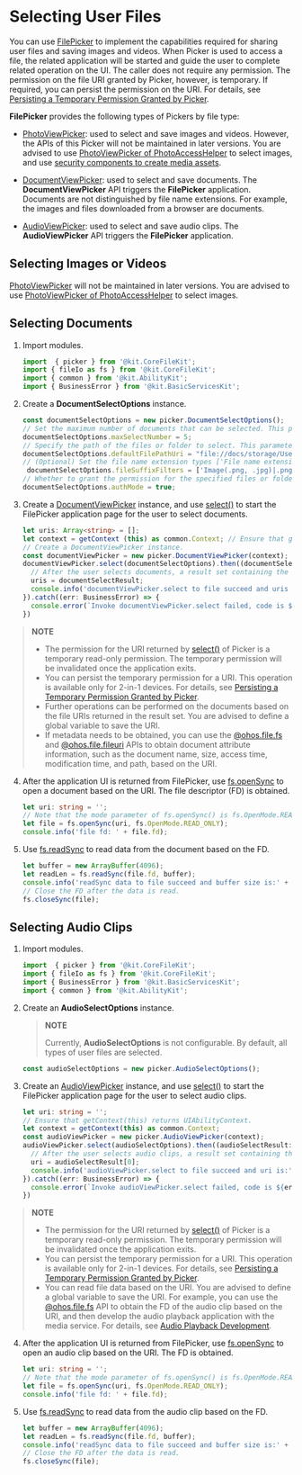 # Selecting User Files

You can use [FilePicker](../reference/apis-core-file-kit/js-apis-file-picker.md) to implement the capabilities required for sharing user files and saving images and videos. When Picker is used to access a file, the related application will be started and guide the user to complete related operation on the UI. The caller does not require any permission. The permission on the file URI granted by Picker, however, is temporary. If required, you can persist the permission on the URI. For details, see [Persisting a Temporary Permission Granted by Picker](file-persistPermission.md#persisting-a-temporary-permission-granted-by-picker).

**FilePicker** provides the following types of Pickers by file type:

- [PhotoViewPicker](../reference/apis-core-file-kit/js-apis-file-picker.md#photoviewpicker): used to select and save images and videos. However, the APIs of this Picker will not be maintained in later versions. You are advised to use [PhotoViewPicker of PhotoAccessHelper](../media/medialibrary/photoAccessHelper-photoviewpicker.md) to select images, and use [security components to create media assets](../media/medialibrary/photoAccessHelper-savebutton.md).

- [DocumentViewPicker](../reference/apis-core-file-kit/js-apis-file-picker.md#documentviewpicker): used to select and save documents. The **DocumentViewPicker** API triggers the **FilePicker** application. Documents are not distinguished by file name extensions. For example, the images and files downloaded from a browser are documents.

- [AudioViewPicker](../reference/apis-core-file-kit/js-apis-file-picker.md#audioviewpicker): used to select and save audio clips. The **AudioViewPicker** API triggers the **FilePicker** application. 

## Selecting Images or Videos

[PhotoViewPicker](../reference/apis-core-file-kit/js-apis-file-picker.md#photoviewpicker) will not be maintained in later versions. You are advised to use [PhotoViewPicker of PhotoAccessHelper](../media/medialibrary/photoAccessHelper-photoviewpicker.md) to select images.

## Selecting Documents

1. Import modules.

   ```ts
   import  { picker } from '@kit.CoreFileKit';
   import { fileIo as fs } from '@kit.CoreFileKit';
   import { common } from '@kit.AbilityKit';
   import { BusinessError } from '@kit.BasicServicesKit';
   ```

2. Create a **DocumentSelectOptions** instance.

   ```ts
   const documentSelectOptions = new picker.DocumentSelectOptions();
   // Set the maximum number of documents that can be selected. This parameter is optional.
   documentSelectOptions.maxSelectNumber = 5;
   // Specify the path of the files or folder to select. This parameter is optional.
   documentSelectOptions.defaultFilePathUri = "file://docs/storage/Users/currentUser/test";
   // (Optional) Set the file name extension types ['File name extension description|File name extension type'] that can be selected. Use a comma to separate multiple file name extensions, which cannot exceed 100. Select all files: 'All files(*.*)|.*';
    documentSelectOptions.fileSuffixFilters = ['Image(.png, .jpg)|.png, .jpg', 'Document|.txt', 'Video|.mp4', '.pdf'];
   // Whether to grant the permission for the specified files or folder. The value true means to grant the permission, the value false means the opposite. If this parameter is true, defaultFilePathUri is mandatory and the file management authorization page is displayed. If this parameter is false, a common file management page is displayed. This parameter is optional.
   documentSelectOptions.authMode = true;
   ```

3. Create a [DocumentViewPicker](../reference/apis-core-file-kit/js-apis-file-picker.md#documentviewpicker) instance, and use [select()](../reference/apis-core-file-kit/js-apis-file-picker.md#select-3) to start the FilePicker application page for the user to select documents.
   
   ```ts
   let uris: Array<string> = [];
   let context = getContext (this) as common.Context; // Ensure that getContext (this) returns UIAbilityContext.
   // Create a DocumentViewPicker instance.
   const documentViewPicker = new picker.DocumentViewPicker(context);
   documentViewPicker.select(documentSelectOptions).then((documentSelectResult: Array<string>) => {
     // After the user selects documents, a result set containing the document URIs is returned.
     uris = documentSelectResult;
     console.info('documentViewPicker.select to file succeed and uris are:' + uris);
   }).catch((err: BusinessError) => {
     console.error(`Invoke documentViewPicker.select failed, code is ${err.code}, message is ${err.message}`);
   })
   ```

  > **NOTE**
  >
  > - The permission for the URI returned by [select()](../reference/apis-core-file-kit/js-apis-file-picker.md#select-3) of Picker is a temporary read-only permission. The temporary permission will be invalidated once the application exits.
  > - You can persist the temporary permission for a URI. This operation is available only for 2-in-1 devices. For details, see [Persisting a Temporary Permission Granted by Picker](file-persistPermission.md#persisting-a-temporary-permission-granted-by-picker).
  > - Further operations can be performed on the documents based on the file URIs returned in the result set. You are advised to define a global variable to save the URI.
  > - If metadata needs to be obtained, you can use the [@ohos.file.fs](../reference/apis-core-file-kit/js-apis-file-fs.md) and [@ohos.file.fileuri](../reference/apis-core-file-kit/js-apis-file-fileuri.md) APIs to obtain document attribute information, such as the document name, size, access time, modification time, and path, based on the URI.

4. After the application UI is returned from FilePicker, use [fs.openSync](../reference/apis-core-file-kit/js-apis-file-fs.md#fsopensync) to open a document based on the URI. The file descriptor (FD) is obtained.

   ```ts
   let uri: string = '';
   // Note that the mode parameter of fs.openSync() is fs.OpenMode.READ_ONLY.
   let file = fs.openSync(uri, fs.OpenMode.READ_ONLY);
   console.info('file fd: ' + file.fd);
   ```

5. Use [fs.readSync](../reference/apis-core-file-kit/js-apis-file-fs.md#readsync) to read data from the document based on the FD.

   ```ts
   let buffer = new ArrayBuffer(4096);
   let readLen = fs.readSync(file.fd, buffer);
   console.info('readSync data to file succeed and buffer size is:' + readLen);
   // Close the FD after the data is read.
   fs.closeSync(file);
   ```

## Selecting Audio Clips

1. Import modules.

   ```ts
   import  { picker } from '@kit.CoreFileKit';
   import { fileIo as fs } from '@kit.CoreFileKit';
   import { BusinessError } from '@kit.BasicServicesKit';
   import { common } from '@kit.AbilityKit';
   ```

2. Create an **AudioSelectOptions** instance.

   > **NOTE**
   >
   > Currently, **AudioSelectOptions** is not configurable. By default, all types of user files are selected.

   ```ts
   const audioSelectOptions = new picker.AudioSelectOptions();
   ```

3. Create an [AudioViewPicker](../reference/apis-core-file-kit/js-apis-file-picker.md#audioviewpicker) instance, and use [select()](../reference/apis-core-file-kit/js-apis-file-picker.md#select-6) to start the FilePicker application page for the user to select audio clips.
   
   ```ts
   let uri: string = '';
   // Ensure that getContext(this) returns UIAbilityContext.
   let context = getContext(this) as common.Context; 
   const audioViewPicker = new picker.AudioViewPicker(context);
   audioViewPicker.select(audioSelectOptions).then((audioSelectResult: Array<string>) => {
     // After the user selects audio clips, a result set containing the URIs of the audio clips selected is returned.
     uri = audioSelectResult[0];
     console.info('audioViewPicker.select to file succeed and uri is:' + uri);
   }).catch((err: BusinessError) => {
     console.error(`Invoke audioViewPicker.select failed, code is ${err.code}, message is ${err.message}`);
   })
   ```

  > **NOTE**
  >
  > - The permission for the URI returned by [select()](../reference/apis-core-file-kit/js-apis-file-picker.md#select-3) of Picker is a temporary read-only permission. The temporary permission will be invalidated once the application exits.
  > - You can persist the temporary permission for a URI. This operation is available only for 2-in-1 devices. For details, see [Persisting a Temporary Permission Granted by Picker](file-persistPermission.md#persisting-a-temporary-permission-granted-by-picker).
  > - You can read file data based on the URI. You are advised to define a global variable to save the URI. For example, you can use the [@ohos.file.fs](../reference/apis-core-file-kit/js-apis-file-fs.md) API to obtain the FD of the audio clip based on the URI, and then develop the audio playback application with the media service. For details, see [Audio Playback Development](../media/audio/audio-playback-overview.md).

4. After the application UI is returned from FilePicker, use [fs.openSync](../reference/apis-core-file-kit/js-apis-file-fs.md#fsopensync) to open an audio clip based on the URI. The FD is obtained.

   ```ts
   let uri: string = '';
   // Note that the mode parameter of fs.openSync() is fs.OpenMode.READ_ONLY.
   let file = fs.openSync(uri, fs.OpenMode.READ_ONLY);
   console.info('file fd: ' + file.fd);
   ```

5. Use [fs.readSync](../reference/apis-core-file-kit/js-apis-file-fs.md#readsync) to read data from the audio clip based on the FD.

   ```ts
   let buffer = new ArrayBuffer(4096);
   let readLen = fs.readSync(file.fd, buffer);
   console.info('readSync data to file succeed and buffer size is:' + readLen);
   // Close the FD after the data is read.
   fs.closeSync(file);
   ```
